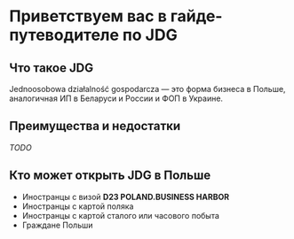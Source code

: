 # Приветствуем вас в гайде-путеводителе по JDG

## Что такое JDG

Jednoosobowa działalność gospodarcza — это форма бизнеса в Польше, аналогичная
ИП в Беларуси и России и ФОП в Украине.

## Преимущества и недостатки

*TODO*

## Кто может открыть JDG в Польше

- Иностранцы с визой **D23 POLAND.BUSINESS HARBOR**
- Иностранцы с картой поляка
- Иностранцы с картой сталого или часового побыта
- Граждане Польши
